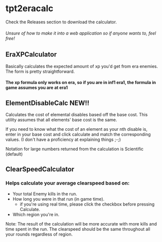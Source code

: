 # tpt2eracalc
Check the Releases section to download the calculator.
###### Unsure of how to make it into a web application so if anyone wants to, feel free!


## EraXPCalculator
  Basically calculates the expected amount of xp you'd get from era enemies.
  The form is pretty straightforward.
  #### The xp formula only works on era, so if you are in inf1 era1, the formula in game assumes you are at era1
 
 
## ElementDisableCalc  NEW!!
  Calculates the cost of elemental disables based off the base cost.
  This utility assumes that all elements' base cost is the same.
  
 If you need to know what the cost of an element as your nth disable is, enter in your base cost and click calculate and match the corresponding values. (I don't have a proficiency at explaining things ;-;)
 
  Notation for large numbers returned from the calculation is Scientific (default)
 

## ClearSpeedCalculator
 ### Helps calculate your average clearspeed based on:
  - Your total Enemy kills in the run.
  - How long you were in that run (in game time).
    - if you're using real time, please click the checkbox before pressing Calculate.
  - Which region you're in.
  
   Note: The result of the calculation will be more accurate with more kills and time spent in the run.
      The clearspeed should be the same throughout all your rounds regardless of region.
